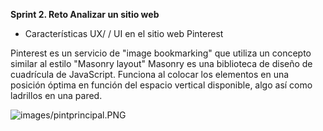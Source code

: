 **Sprint 2. Reto Analizar un sitio web**   

+ Características UX/ / UI en el sitio web Pinterest

 Pinterest es un servicio de "image bookmarking" que utiliza un concepto similar al estilo "Masonry layout" Masonry es una biblioteca de diseño de cuadrícula de JavaScript. Funciona al colocar los elementos en una posición óptima en función del espacio vertical disponible, algo así como ladrillos en una pared.

![images/pintprincipal.PNG]()
